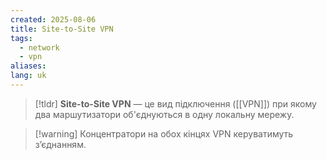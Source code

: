 ```yaml
---
created: 2025-08-06
title: Site-to-Site VPN
tags:
  - network
  - vpn
aliases: 
lang: uk
---
```


> [!tldr]
> **Site-to-Site VPN** — це вид підключення ([[VPN]]) при якому два маршутизатори об'єднуються в одну локальну мережу.

> [!warning] Концентратори на обох кінцях VPN керуватимуть з’єднанням.